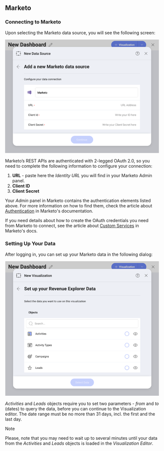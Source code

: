 ## Marketo 

### Connecting to Marketo 

Upon selecting the Marketo data source, you will see the following screen:

<img src="images/marketo-configure-login-screen.png" alt="Data source connection configuring screen" class="responsive-img"/>

Marketo’s REST APIs are authenticated with 2-legged OAuth 2.0, so you need to complete the following information to configure your connection:

1. **URL** - paste here the *Identity URL* you will find in your Marketo Admin panel. 
2. **Client ID** 
3. **Client Secret**

Your *Admin* panel in Marketo contains the authentication elements listed above. For more information on how to find them, check the article about [Authentication](https://developers.marketo.com/rest-api/authentication/) in Marketo's documentation. 

If you need details about how to create the OAuth credentials you need from Marketo to connect, see the article about [Custom Services](https://developers.marketo.com/rest-api/custom-services/?_fsi=oP2ZRHsM) in Marketo's docs. 

### Setting Up Your Data

After logging in, you can set up your Marketo data in the following dialog:

<img src="images/set-up-dialog-marketo.png" alt="Setting up the revenue" class="responsive-img"/>

*Activities* and *Leads* objects require you to set two parameters - *from* and *to* (dates) to query the data, before you can continue to the Visualization editor. The date range must be no more than 31 days, incl. the first and the last day. 

> [!NOTE]
> Please, note that you may need to wait up to several minutes until your data from the *Activities* and *Leads* objects is loaded in the *Visualization Editor*.  
